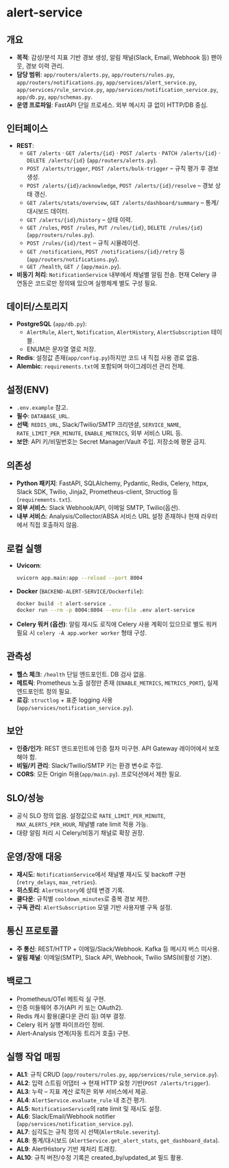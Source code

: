 # alert-service

## 개요
- **목적**: 감성/분석 지표 기반 경보 생성, 알림 채널(Slack, Email, Webhook 등) 팬아웃, 경보 이력 관리.
- **담당 범위**: `app/routers/alerts.py`, `app/routers/rules.py`, `app/routers/notifications.py`, `app/services/alert_service.py`, `app/services/rule_service.py`, `app/services/notification_service.py`, `app/db.py`, `app/schemas.py`.
- **운영 프로파일**: FastAPI 단일 프로세스. 외부 메시지 큐 없이 HTTP/DB 중심.

## 인터페이스
- **REST**:
  - `GET /alerts` · `GET /alerts/{id}` · `POST /alerts` · `PATCH /alerts/{id}` · `DELETE /alerts/{id}` (`app/routers/alerts.py`).
  - `POST /alerts/trigger`, `POST /alerts/bulk-trigger` – 규칙 평가 후 경보 생성.
  - `POST /alerts/{id}/acknowledge`, `POST /alerts/{id}/resolve` – 경보 상태 갱신.
  - `GET /alerts/stats/overview`, `GET /alerts/dashboard/summary` – 통계/대시보드 데이터.
  - `GET /alerts/{id}/history` – 상태 이력.
  - `GET /rules`, `POST /rules`, `PUT /rules/{id}`, `DELETE /rules/{id}` (`app/routers/rules.py`).
  - `POST /rules/{id}/test` – 규칙 시뮬레이션.
  - `GET /notifications`, `POST /notifications/{id}/retry` 등 (`app/routers/notifications.py`).
  - `GET /health`, `GET /` (`app/main.py`).
- **비동기 처리**: `NotificationService` 내부에서 채널별 알림 전송. 현재 Celery 큐 연동은 코드로만 정의돼 있으며 실행체계 별도 구성 필요.

## 데이터/스토리지
- **PostgreSQL** (`app/db.py`):
  - `AlertRule`, `Alert`, `Notification`, `AlertHistory`, `AlertSubscription` 테이블.
  - ENUM은 문자열 열로 저장.
- **Redis**: 설정값 존재(`app/config.py`)하지만 코드 내 직접 사용 경로 없음.
- **Alembic**: `requirements.txt`에 포함되며 마이그레이션 관리 전제.

## 설정(ENV)
- `.env.example` 참고.
- **필수**: `DATABASE_URL`.
- **선택**: `REDIS_URL`, Slack/Twilio/SMTP 크리덴셜, `SERVICE_NAME`, `RATE_LIMIT_PER_MINUTE`, `ENABLE_METRICS`, 외부 서비스 URL 등.
- **보안**: API 키/비밀번호는 Secret Manager/Vault 주입. 저장소에 평문 금지.

## 의존성
- **Python 패키지**: FastAPI, SQLAlchemy, Pydantic, Redis, Celery, httpx, Slack SDK, Twilio, Jinja2, Prometheus-client, Structlog 등 (`requirements.txt`).
- **외부 서비스**: Slack Webhook/API, 이메일 SMTP, Twilio(옵션).
- **내부 서비스**: Analysis/Collector/ABSA 서비스 URL 설정 존재하나 현재 라우터에서 직접 호출하지 않음.

## 로컬 실행
- **Uvicorn**:
  ```bash
  uvicorn app.main:app --reload --port 8004
  ```
- **Docker** (`BACKEND-ALERT-SERVICE/Dockerfile`):
  ```bash
  docker build -t alert-service .
  docker run --rm -p 8004:8004 --env-file .env alert-service
  ```
- **Celery 워커 (옵션)**: 알림 재시도 로직에 Celery 사용 계획이 있으므로 별도 워커 필요 시 `celery -A app.worker worker` 형태 구성.

## 관측성
- **헬스 체크**: `/health` 단일 엔드포인트. DB 검사 없음.
- **메트릭**: Prometheus 노출 설정만 존재 (`ENABLE_METRICS`, `METRICS_PORT`), 실제 엔드포인트 정의 필요.
- **로깅**: `structlog` + 표준 logging 사용 (`app/services/notification_service.py`).

## 보안
- **인증/인가**: REST 엔드포인트에 인증 절차 미구현. API Gateway 레이어에서 보호해야 함.
- **비밀/키 관리**: Slack/Twilio/SMTP 키는 환경 변수로 주입.
- **CORS**: 모든 Origin 허용(`app/main.py`). 프로덕션에서 제한 필요.

## SLO/성능
- 공식 SLO 정의 없음. 설정값으로 `RATE_LIMIT_PER_MINUTE`, `MAX_ALERTS_PER_HOUR`, 채널별 rate limit 적용 가능.
- 대량 알림 처리 시 Celery/비동기 채널로 확장 권장.

## 운영/장애 대응
- **재시도**: `NotificationService`에서 채널별 재시도 및 backoff 구현 (`retry_delays`, `max_retries`).
- **히스토리**: `AlertHistory`에 상태 변경 기록.
- **쿨다운**: 규칙별 `cooldown_minutes`로 중복 경보 제한.
- **구독 관리**: `AlertSubscription` 모델 기반 사용자별 구독 설정.

## 통신 프로토콜
- **주 통신**: REST/HTTP + 이메일/Slack/Webhook. Kafka 등 메시지 버스 미사용.
- **알림 채널**: 이메일(SMTP), Slack API, Webhook, Twilio SMS(비활성 기본).

## 백로그
- Prometheus/OTel 메트릭 실 구현.
- 인증 미들웨어 추가(API 키 또는 OAuth2).
- Redis 캐시 활용(쿨다운 관리 등) 여부 결정.
- Celery 워커 실행 파이프라인 정비.
- Alert-Analysis 연계(자동 트리거 호출) 구현.

## 실행 작업 매핑
- **AL1**: 규칙 CRUD (`app/routers/rules.py`, `app/services/rule_service.py`).
- **AL2**: 입력 스트림 어댑터 → 현재 HTTP 요청 기반(`POST /alerts/trigger`).
- **AL3**: 누락 – 지표 계산 로직은 외부 서비스에서 제공.
- **AL4**: `AlertService.evaluate_rule` 내 조건 평가.
- **AL5**: `NotificationService`의 rate limit 및 재시도 설정.
- **AL6**: Slack/Email/Webhook notifier (`app/services/notification_service.py`).
- **AL7**: 심각도는 규칙 정의 시 선택(`AlertRule.severity`).
- **AL8**: 통계/대시보드 (`AlertService.get_alert_stats`, `get_dashboard_data`).
- **AL9**: AlertHistory 기반 재처리 트래킹.
- **AL10**: 규칙 버전/수정 기록은 created_by/updated_at 필드 활용.

